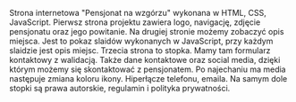 Strona internetowa "Pensjonat na wzgórzu" wykonana w HTML, CSS, JavaScript.
Pierwsz strona projektu zawiera logo, navigację, zdjęcie pensjonatu oraz jego powitanie.
Na drugiej stronie możemy zobaczyć opis miejsca. Jest to pokaz slaidów wykonanych w JavaScript, przy każdym slaidzie jest opis miejsc.
Trzecia strona to stopka. Mamy tam formularz kontaktowy z walidacją. Także dane kontaktowe oraz social media, dzięki którym możemy się skontaktować z pensjonatem. Po najechaniu ma media następuje zmiana koloru ikony.
Hiperłącze telefonu, emaila.
Na samym dole stopki są prawa autorskie, regulamin i polityka prywatności.

